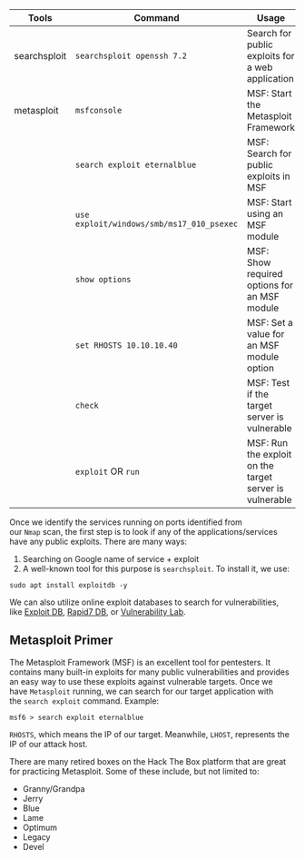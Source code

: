 
| **Tools**    | **Command**                               | **Usage**                                               |
| ------------ | ----------------------------------------- | ------------------------------------------------------- |
| searchsploit | `searchsploit openssh 7.2`                | Search for public exploits for a web application        |
| metasploit   | `msfconsole`                              | MSF: Start the Metasploit Framework                     |
|              | `search exploit eternalblue`              | MSF: Search for public exploits in MSF                  |
|              | `use exploit/windows/smb/ms17_010_psexec` | MSF: Start using an MSF module                          |
|              | `show options`                            | MSF: Show required options for an MSF module            |
|              | `set RHOSTS 10.10.10.40`                  | MSF: Set a value for an MSF module option               |
|              | `check`                                   | MSF: Test if the target server is vulnerable            |
|              | `exploit` OR `run`                        | MSF: Run the exploit on the target server is vulnerable |

Once we identify the services running on ports identified from our `Nmap` scan, the first step is to look if any of the applications/services have any public exploits.
There are many ways:
1. Searching on Google name of service + exploit
2. A well-known tool for this purpose is `searchsploit`. To install it, we use:
```shell
sudo apt install exploitdb -y
```
We can also utilize online exploit databases to search for vulnerabilities, like [Exploit DB](https://www.exploit-db.com/), [Rapid7 DB](https://www.rapid7.com/db/), or [Vulnerability Lab](https://www.vulnerability-lab.com/).

## Metasploit Primer
The Metasploit Framework (MSF) is an excellent tool for pentesters. It contains many built-in exploits for many public vulnerabilities and provides an easy way to use these exploits against vulnerable targets.
Once we have `Metasploit` running, we can search for our target application with the `search exploit` command. Example:
```shell
msf6 > search exploit eternalblue
```
`RHOSTS`, which means the IP of our target. Meanwhile, `LHOST`, represents the IP of our attack host.

There are many retired boxes on the Hack The Box platform that are great for practicing Metasploit. Some of these include, but not limited to:
- Granny/Grandpa
- Jerry
- Blue
- Lame
- Optimum
- Legacy
- Devel

